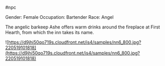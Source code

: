 #npc 

Gender: Female
Occupation: Bartender
Race: Angel

The angelic barkeep Ashe offers warm drinks around the fireplace at First Hearth, from which the inn takes its name.

![https://d9jhi50qo719s.cloudfront.net/is4/samples/nn6_800.jpg?220519101818](https://d9jhi50qo719s.cloudfront.net/is4/samples/nn6_800.jpg?220519101818)